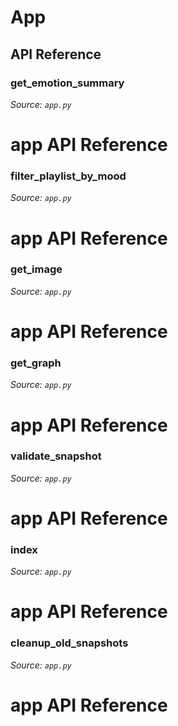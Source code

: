 # App



## API Reference


### get_emotion_summary

*Source: `app.py`*

# app API Reference




### filter_playlist_by_mood

*Source: `app.py`*

# app API Reference




### get_image

*Source: `app.py`*

# app API Reference




### get_graph

*Source: `app.py`*

# app API Reference




### validate_snapshot

*Source: `app.py`*

# app API Reference




### index

*Source: `app.py`*

# app API Reference




### cleanup_old_snapshots

*Source: `app.py`*

# app API Reference



